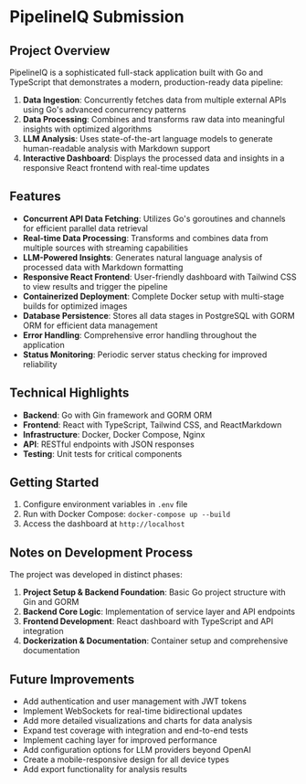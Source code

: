 # PipelineIQ Submission

## Project Overview

PipelineIQ is a sophisticated full-stack application built with Go and TypeScript that demonstrates a modern, production-ready data pipeline:

1. **Data Ingestion**: Concurrently fetches data from multiple external APIs using Go's advanced concurrency patterns
2. **Data Processing**: Combines and transforms raw data into meaningful insights with optimized algorithms
3. **LLM Analysis**: Uses state-of-the-art language models to generate human-readable analysis with Markdown support
4. **Interactive Dashboard**: Displays the processed data and insights in a responsive React frontend with real-time updates

## Features

-   **Concurrent API Data Fetching**: Utilizes Go's goroutines and channels for efficient parallel data retrieval
-   **Real-time Data Processing**: Transforms and combines data from multiple sources with streaming capabilities
-   **LLM-Powered Insights**: Generates natural language analysis of processed data with Markdown formatting
-   **Responsive React Frontend**: User-friendly dashboard with Tailwind CSS to view results and trigger the pipeline
-   **Containerized Deployment**: Complete Docker setup with multi-stage builds for optimized images
-   **Database Persistence**: Stores all data stages in PostgreSQL with GORM ORM for efficient data management
-   **Error Handling**: Comprehensive error handling throughout the application
-   **Status Monitoring**: Periodic server status checking for improved reliability

## Technical Highlights

-   **Backend**: Go with Gin framework and GORM ORM
-   **Frontend**: React with TypeScript, Tailwind CSS, and ReactMarkdown
-   **Infrastructure**: Docker, Docker Compose, Nginx
-   **API**: RESTful endpoints with JSON responses
-   **Testing**: Unit tests for critical components

## Getting Started

1. Configure environment variables in `.env` file
2. Run with Docker Compose: `docker-compose up --build`
3. Access the dashboard at `http://localhost`

## Notes on Development Process

The project was developed in distinct phases:

1. **Project Setup & Backend Foundation**: Basic Go project structure with Gin and GORM
2. **Backend Core Logic**: Implementation of service layer and API endpoints
3. **Frontend Development**: React dashboard with TypeScript and API integration
4. **Dockerization & Documentation**: Container setup and comprehensive documentation

## Future Improvements

-   Add authentication and user management with JWT tokens
-   Implement WebSockets for real-time bidirectional updates
-   Add more detailed visualizations and charts for data analysis
-   Expand test coverage with integration and end-to-end tests
-   Implement caching layer for improved performance
-   Add configuration options for LLM providers beyond OpenAI
-   Create a mobile-responsive design for all device types
-   Add export functionality for analysis results

